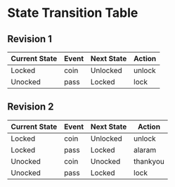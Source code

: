 ﻿# State Transition Table

## Revision 1

| Current State | Event | Next State | Action |
| ------------- | ----- | ---------- | ------ |
| Locked        | coin  | Unlocked   | unlock |
| Unocked       | pass  | Locked     | lock   |

## Revision 2

| Current State | Event | Next State | Action   |
| ------------- | ----- | ---------- | -------- |
| Locked        | coin  | Unlocked   | unlock   |
| Locked        | pass  | Locked     | alaram   |
| Unocked       | coin  | Unocked    | thankyou |
| Unocked       | pass  | Locked     | lock     |
